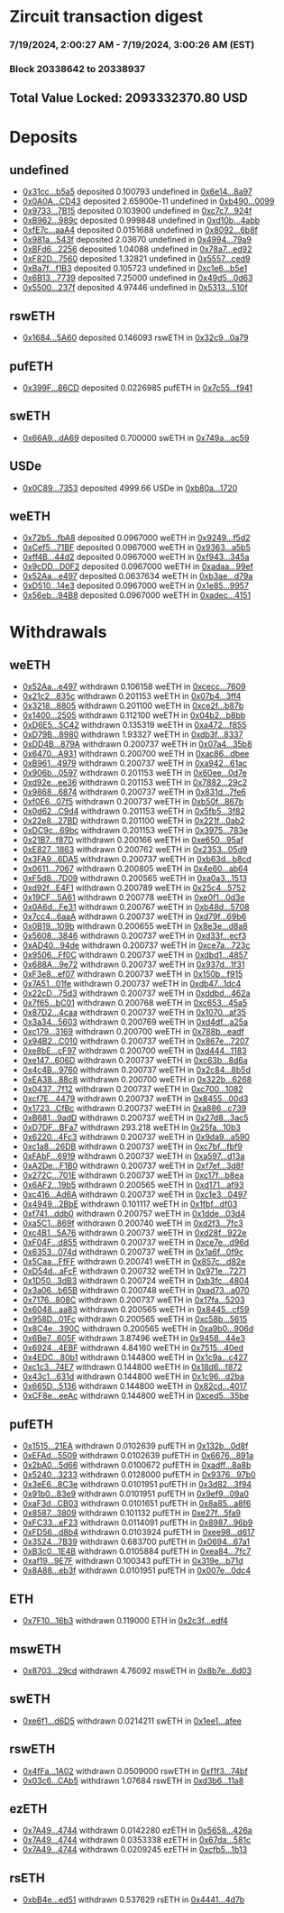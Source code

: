 # Zircuit transaction digest
### 7/19/2024, 2:00:27 AM - 7/19/2024, 3:00:26 AM (EST)
### Block 20338642 to 20338937

## Total Value Locked: 2093332370.80 USD

# Deposits
## undefined
- [0x31cc...b5a5](https://etherscan.io/address/0x31cc82F3a55ea595065Db97d32C407F392a9b5a5) deposited 0.100793 undefined in [0x6e14...8a97](https://etherscan.io/tx/0x31cc82F3a55ea595065Db97d32C407F392a9b5a5)
- [0x0A0A...CD43](https://etherscan.io/address/0x0A0AE914771Ec0a5851049864cCC27B1bAa8CD43) deposited 2.65900e-11 undefined in [0xb490...0099](https://etherscan.io/tx/0x0A0AE914771Ec0a5851049864cCC27B1bAa8CD43)
- [0x9733...7B15](https://etherscan.io/address/0x9733117395d08861e2f7Ad671Fc8e9e751317B15) deposited 0.103900 undefined in [0xc7c7...924f](https://etherscan.io/tx/0x9733117395d08861e2f7Ad671Fc8e9e751317B15)
- [0xB962...989c](https://etherscan.io/address/0xB96267367C82D140B4Fa90a8213eB260D4fb989c) deposited 0.999848 undefined in [0xd10b...4abb](https://etherscan.io/tx/0xB96267367C82D140B4Fa90a8213eB260D4fb989c)
- [0xfE7c...aaA4](https://etherscan.io/address/0xfE7c487EAb39A8Ff84eB8b4Cc07da88FF659aaA4) deposited 0.0151688 undefined in [0x8092...6b8f](https://etherscan.io/tx/0xfE7c487EAb39A8Ff84eB8b4Cc07da88FF659aaA4)
- [0x981a...543f](https://etherscan.io/address/0x981a9560f9b170a15BE801F7A5Dad90ef367543f) deposited 2.03670 undefined in [0x4994...79a9](https://etherscan.io/tx/0x981a9560f9b170a15BE801F7A5Dad90ef367543f)
- [0xBFd6...2256](https://etherscan.io/address/0xBFd62DD147BF4e253120a791EC4Adfb6eDCA2256) deposited 1.04088 undefined in [0x78a7...ed92](https://etherscan.io/tx/0xBFd62DD147BF4e253120a791EC4Adfb6eDCA2256)
- [0xF82D...7560](https://etherscan.io/address/0xF82D4012F76E85580e1394B73BDbAA4f0d4C7560) deposited 1.32821 undefined in [0x5557...ced9](https://etherscan.io/tx/0xF82D4012F76E85580e1394B73BDbAA4f0d4C7560)
- [0xBa7f...f1B3](https://etherscan.io/address/0xBa7fdDafDEa914dbc0b77c68A205b4ACb9c8f1B3) deposited 0.105723 undefined in [0xc1e6...b5e1](https://etherscan.io/tx/0xBa7fdDafDEa914dbc0b77c68A205b4ACb9c8f1B3)
- [0x6B13...7739](https://etherscan.io/address/0x6B1371Cf78e33Acd4EB0d7888709a95C0F5F7739) deposited 7.25000 undefined in [0x49d5...0d63](https://etherscan.io/tx/0x6B1371Cf78e33Acd4EB0d7888709a95C0F5F7739)
- [0x5500...237f](https://etherscan.io/address/0x5500E69d58D8f80B236C8A72FD52C538a5D5237f) deposited 4.97446 undefined in [0x5313...510f](https://etherscan.io/tx/0x5500E69d58D8f80B236C8A72FD52C538a5D5237f)
## rswETH
- [0x1684...5A60](https://etherscan.io/address/0x16843907B2634fadd071C3E8Eb1BD7c4A02E5A60) deposited 0.146093 rswETH in [0x32c9...0a79](https://etherscan.io/tx/0x16843907B2634fadd071C3E8Eb1BD7c4A02E5A60)
## pufETH
- [0x399F...86CD](https://etherscan.io/address/0x399F36171C572F809171B0190f5c6FDC807C86CD) deposited 0.0226985 pufETH in [0x7c55...f941](https://etherscan.io/tx/0x399F36171C572F809171B0190f5c6FDC807C86CD)
## swETH
- [0x66A9...dA69](https://etherscan.io/address/0x66A9B4aa270B987054D372D9Bcd4E67e0A1DdA69) deposited 0.700000 swETH in [0x749a...ac59](https://etherscan.io/tx/0x66A9B4aa270B987054D372D9Bcd4E67e0A1DdA69)
## USDe
- [0x0C89...7353](https://etherscan.io/address/0x0C8911aAC605A66d19b40a3Cc65E49a663E27353) deposited 4999.66 USDe in [0xb80a...1720](https://etherscan.io/tx/0x0C8911aAC605A66d19b40a3Cc65E49a663E27353)
## weETH
- [0x72b5...fbA8](https://etherscan.io/address/0x72b5abeb4a175CEA7B9A63d59F9060200894fbA8) deposited 0.0967000 weETH in [0x9249...f5d2](https://etherscan.io/tx/0x72b5abeb4a175CEA7B9A63d59F9060200894fbA8)
- [0xCef5...71BF](https://etherscan.io/address/0xCef531F791f92EF0D779a4EB3931159Dd04871BF) deposited 0.0967000 weETH in [0x9363...a5b5](https://etherscan.io/tx/0xCef531F791f92EF0D779a4EB3931159Dd04871BF)
- [0xff4B...44d2](https://etherscan.io/address/0xff4B79BE76d3bdD545e604d9215e9581472344d2) deposited 0.0967000 weETH in [0xf943...345a](https://etherscan.io/tx/0xff4B79BE76d3bdD545e604d9215e9581472344d2)
- [0x9cDD...D0F2](https://etherscan.io/address/0x9cDD37744e92c19bf31c34364596Ad44B3bDD0F2) deposited 0.0967000 weETH in [0xadaa...99ef](https://etherscan.io/tx/0x9cDD37744e92c19bf31c34364596Ad44B3bDD0F2)
- [0x52Aa...e497](https://etherscan.io/address/0x52Aa899454998Be5b000Ad077a46Bbe360F4e497) deposited 0.0637634 weETH in [0xb3ae...d79a](https://etherscan.io/tx/0x52Aa899454998Be5b000Ad077a46Bbe360F4e497)
- [0xD510...14e3](https://etherscan.io/address/0xD51036844e8ceE1C6147F67c88D2400f6fb014e3) deposited 0.0967000 weETH in [0x1e85...9957](https://etherscan.io/tx/0xD51036844e8ceE1C6147F67c88D2400f6fb014e3)
- [0x56eb...94B8](https://etherscan.io/address/0x56eb0f1ACF96a11eb95F6F0f2C07aF6Ea65994B8) deposited 0.0967000 weETH in [0xadec...4151](https://etherscan.io/tx/0x56eb0f1ACF96a11eb95F6F0f2C07aF6Ea65994B8)
# Withdrawals
## weETH
- [0x52Aa...e497](https://etherscan.io/address/0x52Aa899454998Be5b000Ad077a46Bbe360F4e497) withdrawn 0.106158 weETH in [0xcecc...7609](https://etherscan.io/tx/0x52Aa899454998Be5b000Ad077a46Bbe360F4e497)
- [0x21c2...835c](https://etherscan.io/address/0x21c2c5261D9928f014a14bBCAB8bD2a0b4cA835c) withdrawn 0.201153 weETH in [0x07b4...3ff4](https://etherscan.io/tx/0x21c2c5261D9928f014a14bBCAB8bD2a0b4cA835c)
- [0x3218...8805](https://etherscan.io/address/0x3218a5C7d29E3eda3553fcffdFcCdA0e2D668805) withdrawn 0.201100 weETH in [0xce2f...b87b](https://etherscan.io/tx/0x3218a5C7d29E3eda3553fcffdFcCdA0e2D668805)
- [0x1400...2505](https://etherscan.io/address/0x1400A846F7FD895d52839bAD7248A9948F2E2505) withdrawn 0.112100 weETH in [0x04b2...b8bb](https://etherscan.io/tx/0x1400A846F7FD895d52839bAD7248A9948F2E2505)
- [0xD6E5...5C42](https://etherscan.io/address/0xD6E546E3DD484CFa73e04F89439B6e3d21C95C42) withdrawn 0.135319 weETH in [0xa472...f855](https://etherscan.io/tx/0xD6E546E3DD484CFa73e04F89439B6e3d21C95C42)
- [0xD79B...8980](https://etherscan.io/address/0xD79B70C1D4Ab78Cd97d53508b5CBf0D573728980) withdrawn 1.93327 weETH in [0xdb3f...8337](https://etherscan.io/tx/0xD79B70C1D4Ab78Cd97d53508b5CBf0D573728980)
- [0xDD4B...879A](https://etherscan.io/address/0xDD4B7846Fe3c181f8F68C82F7830D50d0e9b879A) withdrawn 0.200737 weETH in [0x07a4...35b8](https://etherscan.io/tx/0xDD4B7846Fe3c181f8F68C82F7830D50d0e9b879A)
- [0x6470...A931](https://etherscan.io/address/0x647042B7b35860AF02C578798b9018246F36A931) withdrawn 0.200700 weETH in [0xac86...dbee](https://etherscan.io/tx/0x647042B7b35860AF02C578798b9018246F36A931)
- [0xB961...4979](https://etherscan.io/address/0xB961b2efDD2B4E4a8A98F14e5A0d0214342E4979) withdrawn 0.200737 weETH in [0xa942...61ac](https://etherscan.io/tx/0xB961b2efDD2B4E4a8A98F14e5A0d0214342E4979)
- [0x906b...0597](https://etherscan.io/address/0x906be50c698d91FD2A6600e7D5F46877939B0597) withdrawn 0.201153 weETH in [0x60ee...0d7e](https://etherscan.io/tx/0x906be50c698d91FD2A6600e7D5F46877939B0597)
- [0xd92e...ee36](https://etherscan.io/address/0xd92e8382f02D1b65f7A9cFfE8d67ea5dA541ee36) withdrawn 0.201153 weETH in [0x7882...29c2](https://etherscan.io/tx/0xd92e8382f02D1b65f7A9cFfE8d67ea5dA541ee36)
- [0x9868...6874](https://etherscan.io/address/0x9868D0Eb20ee2CB7b3cA5963D4E001E4B8116874) withdrawn 0.200737 weETH in [0x831d...7fe6](https://etherscan.io/tx/0x9868D0Eb20ee2CB7b3cA5963D4E001E4B8116874)
- [0xf0E6...07f5](https://etherscan.io/address/0xf0E608b11684645d2208bf4bB6fCaaA1CA2C07f5) withdrawn 0.200737 weETH in [0xb50f...867b](https://etherscan.io/tx/0xf0E608b11684645d2208bf4bB6fCaaA1CA2C07f5)
- [0x0d62...C9d4](https://etherscan.io/address/0x0d621A0ea2CAC301BF7c7A182908bB88F85FC9d4) withdrawn 0.201153 weETH in [0x5fb5...3f82](https://etherscan.io/tx/0x0d621A0ea2CAC301BF7c7A182908bB88F85FC9d4)
- [0x22e8...27BD](https://etherscan.io/address/0x22e8e3d9b46f3d952f457B3a2542953FbE2427BD) withdrawn 0.201100 weETH in [0x221f...0ab2](https://etherscan.io/tx/0x22e8e3d9b46f3d952f457B3a2542953FbE2427BD)
- [0xDC9c...69bc](https://etherscan.io/address/0xDC9c9253771Bf55a97DA93c69Ae0Dd51202E69bc) withdrawn 0.201153 weETH in [0x3975...783e](https://etherscan.io/tx/0xDC9c9253771Bf55a97DA93c69Ae0Dd51202E69bc)
- [0x21B7...f87D](https://etherscan.io/address/0x21B74eC1FC87E45065863A27728d17A25A03f87D) withdrawn 0.200166 weETH in [0xe650...95af](https://etherscan.io/tx/0x21B74eC1FC87E45065863A27728d17A25A03f87D)
- [0xE827...1863](https://etherscan.io/address/0xE827884d3CB2CF16e77b0aCCFc95A781052f1863) withdrawn 0.200762 weETH in [0x2353...05d9](https://etherscan.io/tx/0xE827884d3CB2CF16e77b0aCCFc95A781052f1863)
- [0x3FA9...6DA5](https://etherscan.io/address/0x3FA9F0e3c9B68C4Da214CED7B545be75c1C96DA5) withdrawn 0.200737 weETH in [0xb63d...b8cd](https://etherscan.io/tx/0x3FA9F0e3c9B68C4Da214CED7B545be75c1C96DA5)
- [0x0611...7067](https://etherscan.io/address/0x0611dC651CfAA356943dD18F78391417726A7067) withdrawn 0.200805 weETH in [0x4e60...ab64](https://etherscan.io/tx/0x0611dC651CfAA356943dD18F78391417726A7067)
- [0xF5d8...7D09](https://etherscan.io/address/0xF5d8A0766b8f7280988A896748be5e2389057D09) withdrawn 0.200565 weETH in [0xa0a3...1513](https://etherscan.io/tx/0xF5d8A0766b8f7280988A896748be5e2389057D09)
- [0xd92f...E4F1](https://etherscan.io/address/0xd92f0430b75c280C83362fa68907B2d3030BE4F1) withdrawn 0.200789 weETH in [0x25c4...5752](https://etherscan.io/tx/0xd92f0430b75c280C83362fa68907B2d3030BE4F1)
- [0x19CF...5A61](https://etherscan.io/address/0x19CFF1a0EdfD3796b7FF833E6Ec9438e6E605A61) withdrawn 0.200778 weETH in [0xe0f1...0d3e](https://etherscan.io/tx/0x19CFF1a0EdfD3796b7FF833E6Ec9438e6E605A61)
- [0x0A6d...Fe31](https://etherscan.io/address/0x0A6d24fe28b761171cf10CfE8057F0A2AA18Fe31) withdrawn 0.200767 weETH in [0xb48d...5708](https://etherscan.io/tx/0x0A6d24fe28b761171cf10CfE8057F0A2AA18Fe31)
- [0x7cc4...6aaA](https://etherscan.io/address/0x7cc4DD433f69acB062e75Fcf869D755Ced756aaA) withdrawn 0.200737 weETH in [0xd79f...69b6](https://etherscan.io/tx/0x7cc4DD433f69acB062e75Fcf869D755Ced756aaA)
- [0x0B19...109b](https://etherscan.io/address/0x0B1975e7469D3064B2faC34F2E3e94f088fb109b) withdrawn 0.200655 weETH in [0x8e3e...d8a8](https://etherscan.io/tx/0x0B1975e7469D3064B2faC34F2E3e94f088fb109b)
- [0x5608...3846](https://etherscan.io/address/0x56084C0D39708896b4fC6EDc33D6D2D9EEf13846) withdrawn 0.200737 weETH in [0xd33f...ecf3](https://etherscan.io/tx/0x56084C0D39708896b4fC6EDc33D6D2D9EEf13846)
- [0xAD40...94de](https://etherscan.io/address/0xAD40A08149904D6812f64b74C7e5EeCBBb1d94de) withdrawn 0.200737 weETH in [0xce7a...723c](https://etherscan.io/tx/0xAD40A08149904D6812f64b74C7e5EeCBBb1d94de)
- [0x9506...Ff0C](https://etherscan.io/address/0x95061f560b8274Df487F7f587E0bff332aFCFf0C) withdrawn 0.200737 weETH in [0xdbd1...4857](https://etherscan.io/tx/0x95061f560b8274Df487F7f587E0bff332aFCFf0C)
- [0x688A...9e72](https://etherscan.io/address/0x688A07f7e96A5d4622d2b0da7C462CBfD7D39e72) withdrawn 0.200737 weETH in [0x937d...1f31](https://etherscan.io/tx/0x688A07f7e96A5d4622d2b0da7C462CBfD7D39e72)
- [0xF3e8...ef07](https://etherscan.io/address/0xF3e838a9F0e8da396EFB9723Af57b24dcbc3ef07) withdrawn 0.200737 weETH in [0x150b...f915](https://etherscan.io/tx/0xF3e838a9F0e8da396EFB9723Af57b24dcbc3ef07)
- [0x7A51...01fe](https://etherscan.io/address/0x7A5108a30ee294517504083d561dE233910F01fe) withdrawn 0.200737 weETH in [0xdb47...1dc4](https://etherscan.io/tx/0x7A5108a30ee294517504083d561dE233910F01fe)
- [0x22cD...75d3](https://etherscan.io/address/0x22cD8200C72E150F708fe4256975F1e5afbC75d3) withdrawn 0.200737 weETH in [0xddbd...462a](https://etherscan.io/tx/0x22cD8200C72E150F708fe4256975F1e5afbC75d3)
- [0x7f65...bC01](https://etherscan.io/address/0x7f65E37d8BfBfb55340Cccb0D0174865E7C4bC01) withdrawn 0.200768 weETH in [0xc653...45a5](https://etherscan.io/tx/0x7f65E37d8BfBfb55340Cccb0D0174865E7C4bC01)
- [0x87D2...4caa](https://etherscan.io/address/0x87D2CdBdC6096789Cf58156296aE089da1654caa) withdrawn 0.200737 weETH in [0x1070...af35](https://etherscan.io/tx/0x87D2CdBdC6096789Cf58156296aE089da1654caa)
- [0x3a34...5603](https://etherscan.io/address/0x3a34c1feF9ebb95A65235D40D6cD95bb18305603) withdrawn 0.200769 weETH in [0xd4df...a25a](https://etherscan.io/tx/0x3a34c1feF9ebb95A65235D40D6cD95bb18305603)
- [0xc179...3169](https://etherscan.io/address/0xc17976Da8723AB79E4551b57Ac5605bf26793169) withdrawn 0.200700 weETH in [0x788b...eadf](https://etherscan.io/tx/0xc17976Da8723AB79E4551b57Ac5605bf26793169)
- [0x94B2...C010](https://etherscan.io/address/0x94B21a1C1BFa5664a559c9033f6005aA7bA2C010) withdrawn 0.200737 weETH in [0x867e...7207](https://etherscan.io/tx/0x94B21a1C1BFa5664a559c9033f6005aA7bA2C010)
- [0xe8bE...cF97](https://etherscan.io/address/0xe8bE846A4Fb5a5f750D6FaE500F00C71Bf5BcF97) withdrawn 0.200700 weETH in [0xd444...1183](https://etherscan.io/tx/0xe8bE846A4Fb5a5f750D6FaE500F00C71Bf5BcF97)
- [0xe147...606D](https://etherscan.io/address/0xe14712fB69a277101A1bC6971Bd15b997Bb4606D) withdrawn 0.200737 weETH in [0xc63b...8d6a](https://etherscan.io/tx/0xe14712fB69a277101A1bC6971Bd15b997Bb4606D)
- [0x4c4B...9760](https://etherscan.io/address/0x4c4B582833909BD8862D2045298799b4A9439760) withdrawn 0.200737 weETH in [0x2c84...8b5d](https://etherscan.io/tx/0x4c4B582833909BD8862D2045298799b4A9439760)
- [0xEA38...88c8](https://etherscan.io/address/0xEA385519488d3A00bF33E12f59D6101Dc14f88c8) withdrawn 0.200700 weETH in [0x322b...6268](https://etherscan.io/tx/0xEA385519488d3A00bF33E12f59D6101Dc14f88c8)
- [0x0437...7f12](https://etherscan.io/address/0x04378225b85598418008cfb201F2306e18cC7f12) withdrawn 0.200737 weETH in [0xc700...1082](https://etherscan.io/tx/0x04378225b85598418008cfb201F2306e18cC7f12)
- [0xcf7E...4479](https://etherscan.io/address/0xcf7E1bF33105A9c4fF549867534764773eA04479) withdrawn 0.200737 weETH in [0x8455...00d3](https://etherscan.io/tx/0xcf7E1bF33105A9c4fF549867534764773eA04479)
- [0x1723...CfBc](https://etherscan.io/address/0x17230c68714fE82A7Ffa0B4ff270C513207aCfBc) withdrawn 0.200737 weETH in [0xa886...c739](https://etherscan.io/tx/0x17230c68714fE82A7Ffa0B4ff270C513207aCfBc)
- [0xB681...9adD](https://etherscan.io/address/0xB681311B428994DDd43439eA4Aab54E9f1379adD) withdrawn 0.200737 weETH in [0x27d8...3ac5](https://etherscan.io/tx/0xB681311B428994DDd43439eA4Aab54E9f1379adD)
- [0xD7DF...BFa7](https://etherscan.io/address/0xD7DF7E085214743530afF339aFC420c7c720BFa7) withdrawn 293.218 weETH in [0x25fa...10b3](https://etherscan.io/tx/0xD7DF7E085214743530afF339aFC420c7c720BFa7)
- [0x6220...4Fc3](https://etherscan.io/address/0x6220046cAF2d9ed382A5fCc233d66b52f9854Fc3) withdrawn 0.200737 weETH in [0x9da9...a590](https://etherscan.io/tx/0x6220046cAF2d9ed382A5fCc233d66b52f9854Fc3)
- [0xc1a8...26DB](https://etherscan.io/address/0xc1a8698Ea2a20931D2210077a6911153BBBB26DB) withdrawn 0.200737 weETH in [0xc7bf...fbf9](https://etherscan.io/tx/0xc1a8698Ea2a20931D2210077a6911153BBBB26DB)
- [0xFAbF...6919](https://etherscan.io/address/0xFAbFD3397E2f0C068c8Fe05797F993a5C0eE6919) withdrawn 0.200737 weETH in [0xa597...d13a](https://etherscan.io/tx/0xFAbFD3397E2f0C068c8Fe05797F993a5C0eE6919)
- [0xA2De...F1B0](https://etherscan.io/address/0xA2De36a4Da306ed3a4448584E02C609365eeF1B0) withdrawn 0.200737 weETH in [0xf7ef...3d8f](https://etherscan.io/tx/0xA2De36a4Da306ed3a4448584E02C609365eeF1B0)
- [0x272C...701E](https://etherscan.io/address/0x272C5c0DaF45bE5d099fE544234Dd77FB547701E) withdrawn 0.200737 weETH in [0xc17f...b8ea](https://etherscan.io/tx/0x272C5c0DaF45bE5d099fE544234Dd77FB547701E)
- [0x6AF2...19b5](https://etherscan.io/address/0x6AF2D3aD9984E47849262c7281a77984E65c19b5) withdrawn 0.200565 weETH in [0xd171...af93](https://etherscan.io/tx/0x6AF2D3aD9984E47849262c7281a77984E65c19b5)
- [0xc416...Ad6A](https://etherscan.io/address/0xc4160DE0d060e99a896E6185706829196FD3Ad6A) withdrawn 0.200737 weETH in [0xc1e3...0497](https://etherscan.io/tx/0xc4160DE0d060e99a896E6185706829196FD3Ad6A)
- [0x4949...2BbE](https://etherscan.io/address/0x494982CA65728AAd321b967184a20167294a2BbE) withdrawn 0.101117 weETH in [0x1fbf...df03](https://etherscan.io/tx/0x494982CA65728AAd321b967184a20167294a2BbE)
- [0xf741...ddb0](https://etherscan.io/address/0xf7412AFd85dD06Ce001f980EeF4B506c0b1dddb0) withdrawn 0.200757 weETH in [0x1dde...03d4](https://etherscan.io/tx/0xf7412AFd85dD06Ce001f980EeF4B506c0b1dddb0)
- [0xa5C1...869f](https://etherscan.io/address/0xa5C1978676aEb8f0Ca5AC91D9A29a25771C2869f) withdrawn 0.200740 weETH in [0xd2f3...7fc3](https://etherscan.io/tx/0xa5C1978676aEb8f0Ca5AC91D9A29a25771C2869f)
- [0xc4B1...5A76](https://etherscan.io/address/0xc4B110F70eb39eEb49b3eD65F57D350113a05A76) withdrawn 0.200737 weETH in [0xd28f...922e](https://etherscan.io/tx/0xc4B110F70eb39eEb49b3eD65F57D350113a05A76)
- [0xF04F...d855](https://etherscan.io/address/0xF04F023BfE828B90Ead6dc13423a4860A487d855) withdrawn 0.200737 weETH in [0xce7e...d96d](https://etherscan.io/tx/0xF04F023BfE828B90Ead6dc13423a4860A487d855)
- [0x6353...074d](https://etherscan.io/address/0x63532c47Fbf77E14010ACF2eCc3609b7D3d3074d) withdrawn 0.200737 weETH in [0x1a6f...0f9c](https://etherscan.io/tx/0x63532c47Fbf77E14010ACF2eCc3609b7D3d3074d)
- [0x5Caa...FfFF](https://etherscan.io/address/0x5Caa8aC94BF8514d628fb81AfB7a28E0b510FfFF) withdrawn 0.200741 weETH in [0x857c...d82e](https://etherscan.io/tx/0x5Caa8aC94BF8514d628fb81AfB7a28E0b510FfFF)
- [0xD54d...aFcF](https://etherscan.io/address/0xD54d5Cc2F9664Ea6Db9ed633079C9e75355faFcF) withdrawn 0.200732 weETH in [0x971e...7271](https://etherscan.io/tx/0xD54d5Cc2F9664Ea6Db9ed633079C9e75355faFcF)
- [0x1D50...3dB3](https://etherscan.io/address/0x1D50cddFD1cBC1ac128ccE32F3fdC608FDD63dB3) withdrawn 0.200724 weETH in [0xb3fc...4804](https://etherscan.io/tx/0x1D50cddFD1cBC1ac128ccE32F3fdC608FDD63dB3)
- [0x3a06...b65B](https://etherscan.io/address/0x3a064482D70bDbCab9342e67483883A18518b65B) withdrawn 0.200748 weETH in [0xad73...a070](https://etherscan.io/tx/0x3a064482D70bDbCab9342e67483883A18518b65B)
- [0x7176...808C](https://etherscan.io/address/0x7176C00C592D3F0A8CCDEDE01532eb50b620808C) withdrawn 0.200737 weETH in [0x17fa...5203](https://etherscan.io/tx/0x7176C00C592D3F0A8CCDEDE01532eb50b620808C)
- [0x6048...aa83](https://etherscan.io/address/0x6048a1e001cAA3B1442f61fB1F06aD72b35aaa83) withdrawn 0.200565 weETH in [0x8445...cf59](https://etherscan.io/tx/0x6048a1e001cAA3B1442f61fB1F06aD72b35aaa83)
- [0x958D...01Fc](https://etherscan.io/address/0x958D107e9a4712718BB7f9053Ad282A444B301Fc) withdrawn 0.200565 weETH in [0xc58b...5615](https://etherscan.io/tx/0x958D107e9a4712718BB7f9053Ad282A444B301Fc)
- [0x8C4e...390C](https://etherscan.io/address/0x8C4ee62c7913FfAACE67f077a8f2B7022873390C) withdrawn 0.200565 weETH in [0xa9b0...906d](https://etherscan.io/tx/0x8C4ee62c7913FfAACE67f077a8f2B7022873390C)
- [0x6Be7...605F](https://etherscan.io/address/0x6Be74Fbe852bcF43810F69a33EFCc0483bA5605F) withdrawn 3.87496 weETH in [0x9458...44e3](https://etherscan.io/tx/0x6Be74Fbe852bcF43810F69a33EFCc0483bA5605F)
- [0x6924...4EBF](https://etherscan.io/address/0x69241eFC94D27121c4c4384F9084a45CE16a4EBF) withdrawn 4.84160 weETH in [0x7515...40ed](https://etherscan.io/tx/0x69241eFC94D27121c4c4384F9084a45CE16a4EBF)
- [0x4EDC...80b1](https://etherscan.io/address/0x4EDCF7FB7F2F09BCA273f6C79E8c179f345F80b1) withdrawn 0.144800 weETH in [0x1c9a...c427](https://etherscan.io/tx/0x4EDCF7FB7F2F09BCA273f6C79E8c179f345F80b1)
- [0xc1c3...74E7](https://etherscan.io/address/0xc1c323bA9755aDFC80098C6dE746B438045A74E7) withdrawn 0.144800 weETH in [0x18d6...f872](https://etherscan.io/tx/0xc1c323bA9755aDFC80098C6dE746B438045A74E7)
- [0x43c1...631d](https://etherscan.io/address/0x43c1013ed727555d5d00C296d82d8a2712e2631d) withdrawn 0.144800 weETH in [0x1c96...d2ba](https://etherscan.io/tx/0x43c1013ed727555d5d00C296d82d8a2712e2631d)
- [0x665D...5136](https://etherscan.io/address/0x665D4610CcB1c123aBECC62c5be3Cbf46B7c5136) withdrawn 0.144800 weETH in [0x82cd...4017](https://etherscan.io/tx/0x665D4610CcB1c123aBECC62c5be3Cbf46B7c5136)
- [0xCF8e...eeAc](https://etherscan.io/address/0xCF8eE1D1270Dd0151CE0E698E9E7EB4cefA6eeAc) withdrawn 0.144800 weETH in [0xced5...35be](https://etherscan.io/tx/0xCF8eE1D1270Dd0151CE0E698E9E7EB4cefA6eeAc)
## pufETH
- [0x1515...21EA](https://etherscan.io/address/0x15156a87460ef243e62758194cd2F0e8bC9B21EA) withdrawn 0.0102639 pufETH in [0x132b...0d8f](https://etherscan.io/tx/0x15156a87460ef243e62758194cd2F0e8bC9B21EA)
- [0xEFAd...5509](https://etherscan.io/address/0xEFAdc92b627B1c95B06242d3bD3DAe98602a5509) withdrawn 0.0102639 pufETH in [0x6676...891a](https://etherscan.io/tx/0xEFAdc92b627B1c95B06242d3bD3DAe98602a5509)
- [0x2bA0...5d66](https://etherscan.io/address/0x2bA00C02833ae68096eba25252c05d417f145d66) withdrawn 0.0100672 pufETH in [0xadff...8a8b](https://etherscan.io/tx/0x2bA00C02833ae68096eba25252c05d417f145d66)
- [0x5240...3233](https://etherscan.io/address/0x5240A03c3Ab07A1411839fB25014CdA7582c3233) withdrawn 0.0128000 pufETH in [0x9376...97b0](https://etherscan.io/tx/0x5240A03c3Ab07A1411839fB25014CdA7582c3233)
- [0x3eE6...8C3e](https://etherscan.io/address/0x3eE64352a1a8Fa1116F1Ae7114E78e0dDAb88C3e) withdrawn 0.0101951 pufETH in [0x3d82...3f94](https://etherscan.io/tx/0x3eE64352a1a8Fa1116F1Ae7114E78e0dDAb88C3e)
- [0x91b0...83e9](https://etherscan.io/address/0x91b0dbE76e4C5128947e1626b6139D7464d983e9) withdrawn 0.0101951 pufETH in [0x9ef9...09a0](https://etherscan.io/tx/0x91b0dbE76e4C5128947e1626b6139D7464d983e9)
- [0xaF3d...CB03](https://etherscan.io/address/0xaF3da56Eb408c3Fc90287097E5f2D301F7bfCB03) withdrawn 0.0101651 pufETH in [0x8a85...a8f6](https://etherscan.io/tx/0xaF3da56Eb408c3Fc90287097E5f2D301F7bfCB03)
- [0x8587...3809](https://etherscan.io/address/0x858754f253057637192029fD0b15191ddAd83809) withdrawn 0.101132 pufETH in [0xe27f...5fa9](https://etherscan.io/tx/0x858754f253057637192029fD0b15191ddAd83809)
- [0xFC33...eF23](https://etherscan.io/address/0xFC335880f31511468c3C45D873F27ae172F3eF23) withdrawn 0.0114091 pufETH in [0x8987...96b9](https://etherscan.io/tx/0xFC335880f31511468c3C45D873F27ae172F3eF23)
- [0xFD56...d8b4](https://etherscan.io/address/0xFD566955C1774dcd64680F9Ec2a2083025Aed8b4) withdrawn 0.0103924 pufETH in [0xee98...d617](https://etherscan.io/tx/0xFD566955C1774dcd64680F9Ec2a2083025Aed8b4)
- [0x3524...7B39](https://etherscan.io/address/0x35241787b954bAF8B71190fBD24e2d9dEaf17B39) withdrawn 0.683700 pufETH in [0x0694...67a1](https://etherscan.io/tx/0x35241787b954bAF8B71190fBD24e2d9dEaf17B39)
- [0xB3c0...1E4B](https://etherscan.io/address/0xB3c0810DaA63AAB667404523fb3eDF2Da2D41E4B) withdrawn 0.0105884 pufETH in [0xea84...7fc7](https://etherscan.io/tx/0xB3c0810DaA63AAB667404523fb3eDF2Da2D41E4B)
- [0xaf19...9E7F](https://etherscan.io/address/0xaf197F295473CB71d511d4830DFEe3ebd2D79E7F) withdrawn 0.100343 pufETH in [0x319e...b71d](https://etherscan.io/tx/0xaf197F295473CB71d511d4830DFEe3ebd2D79E7F)
- [0x8A88...eb3f](https://etherscan.io/address/0x8A8878F7aBABfa3d34F88651295720204DF2eb3f) withdrawn 0.0101951 pufETH in [0x007e...0dc4](https://etherscan.io/tx/0x8A8878F7aBABfa3d34F88651295720204DF2eb3f)
## ETH
- [0x7F10...16b3](https://etherscan.io/address/0x7F1001AA98B76b264f715bA9dC540294688816b3) withdrawn 0.119000 ETH in [0x2c3f...edf4](https://etherscan.io/tx/0x7F1001AA98B76b264f715bA9dC540294688816b3)
## mswETH
- [0x8703...29cd](https://etherscan.io/address/0x8703a1491855D133B347ADeAEd262D3310bd29cd) withdrawn 4.76092 mswETH in [0x8b7e...6d03](https://etherscan.io/tx/0x8703a1491855D133B347ADeAEd262D3310bd29cd)
## swETH
- [0xe6f1...d6D5](https://etherscan.io/address/0xe6f11B9d80183141E0ae7076aED1d95B0C23d6D5) withdrawn 0.0214211 swETH in [0x1ee1...afee](https://etherscan.io/tx/0xe6f11B9d80183141E0ae7076aED1d95B0C23d6D5)
## rswETH
- [0x4fFa...1A02](https://etherscan.io/address/0x4fFa0624c9Bb23b443b88a6F0A75168a648E1A02) withdrawn 0.0509000 rswETH in [0xf1f3...74bf](https://etherscan.io/tx/0x4fFa0624c9Bb23b443b88a6F0A75168a648E1A02)
- [0x03c6...CAb5](https://etherscan.io/address/0x03c69d0392eA59c321D5b5396Bb9f44494b0CAb5) withdrawn 1.07684 rswETH in [0xd3b6...11a8](https://etherscan.io/tx/0x03c69d0392eA59c321D5b5396Bb9f44494b0CAb5)
## ezETH
- [0x7A49...4744](https://etherscan.io/address/0x7A493Be5c2ce014cD049Bf178a1ac0Db1B434744) withdrawn 0.0142280 ezETH in [0x5658...426a](https://etherscan.io/tx/0x7A493Be5c2ce014cD049Bf178a1ac0Db1B434744)
- [0x7A49...4744](https://etherscan.io/address/0x7A493Be5c2ce014cD049Bf178a1ac0Db1B434744) withdrawn 0.0353338 ezETH in [0x67da...581c](https://etherscan.io/tx/0x7A493Be5c2ce014cD049Bf178a1ac0Db1B434744)
- [0x7A49...4744](https://etherscan.io/address/0x7A493Be5c2ce014cD049Bf178a1ac0Db1B434744) withdrawn 0.0209245 ezETH in [0xcfb5...1b13](https://etherscan.io/tx/0x7A493Be5c2ce014cD049Bf178a1ac0Db1B434744)
## rsETH
- [0xbB4e...ed51](https://etherscan.io/address/0xbB4eA331a11a9FCCe3c2D7A5054Bd311F689ed51) withdrawn 0.537629 rsETH in [0x4441...4d7b](https://etherscan.io/tx/0xbB4eA331a11a9FCCe3c2D7A5054Bd311F689ed51)
